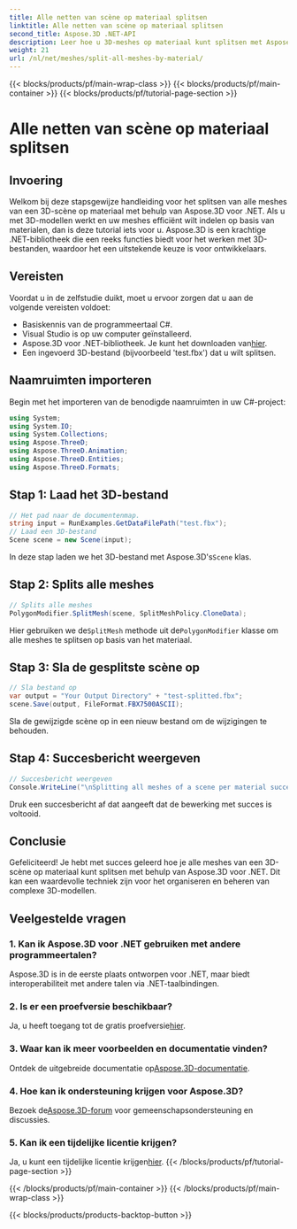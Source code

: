 ```yaml
---
title: Alle netten van scène op materiaal splitsen
linktitle: Alle netten van scène op materiaal splitsen
second_title: Aspose.3D .NET-API
description: Leer hoe u 3D-meshes op materiaal kunt splitsen met Aspose.3D voor .NET. Volg onze stapsgewijze handleiding voor het efficiënt organiseren en beheren van 3D-modellen.
weight: 21
url: /nl/net/meshes/split-all-meshes-by-material/
---
```


{{< blocks/products/pf/main-wrap-class >}}
{{< blocks/products/pf/main-container >}}
{{< blocks/products/pf/tutorial-page-section >}}

# Alle netten van scène op materiaal splitsen

## Invoering
Welkom bij deze stapsgewijze handleiding voor het splitsen van alle meshes van een 3D-scène op materiaal met behulp van Aspose.3D voor .NET. Als u met 3D-modellen werkt en uw meshes efficiënt wilt indelen op basis van materialen, dan is deze tutorial iets voor u. Aspose.3D is een krachtige .NET-bibliotheek die een reeks functies biedt voor het werken met 3D-bestanden, waardoor het een uitstekende keuze is voor ontwikkelaars.
## Vereisten
Voordat u in de zelfstudie duikt, moet u ervoor zorgen dat u aan de volgende vereisten voldoet:
- Basiskennis van de programmeertaal C#.
- Visual Studio is op uw computer geïnstalleerd.
-  Aspose.3D voor .NET-bibliotheek. Je kunt het downloaden van[hier](https://releases.aspose.com/3d/net/).
- Een ingevoerd 3D-bestand (bijvoorbeeld 'test.fbx') dat u wilt splitsen.
## Naamruimten importeren
Begin met het importeren van de benodigde naamruimten in uw C#-project:
```csharp
using System;
using System.IO;
using System.Collections;
using Aspose.ThreeD;
using Aspose.ThreeD.Animation;
using Aspose.ThreeD.Entities;
using Aspose.ThreeD.Formats;
```
## Stap 1: Laad het 3D-bestand
```csharp
// Het pad naar de documentenmap.
string input = RunExamples.GetDataFilePath("test.fbx");
// Laad een 3D-bestand
Scene scene = new Scene(input);
```
 In deze stap laden we het 3D-bestand met Aspose.3D's`Scene` klas.
## Stap 2: Splits alle meshes
```csharp
// Splits alle meshes
PolygonModifier.SplitMesh(scene, SplitMeshPolicy.CloneData);
```
 Hier gebruiken we de`SplitMesh` methode uit de`PolygonModifier` klasse om alle meshes te splitsen op basis van het materiaal.
## Stap 3: Sla de gesplitste scène op
```csharp
// Sla bestand op
var output = "Your Output Directory" + "test-splitted.fbx";
scene.Save(output, FileFormat.FBX7500ASCII);
```
Sla de gewijzigde scène op in een nieuw bestand om de wijzigingen te behouden.
## Stap 4: Succesbericht weergeven
```csharp
// Succesbericht weergeven
Console.WriteLine("\nSplitting all meshes of a scene per material successfully.\nFile saved at " + output);
```
Druk een succesbericht af dat aangeeft dat de bewerking met succes is voltooid.
## Conclusie
Gefeliciteerd! Je hebt met succes geleerd hoe je alle meshes van een 3D-scène op materiaal kunt splitsen met behulp van Aspose.3D voor .NET. Dit kan een waardevolle techniek zijn voor het organiseren en beheren van complexe 3D-modellen.
## Veelgestelde vragen
### 1. Kan ik Aspose.3D voor .NET gebruiken met andere programmeertalen?
Aspose.3D is in de eerste plaats ontworpen voor .NET, maar biedt interoperabiliteit met andere talen via .NET-taalbindingen.
### 2. Is er een proefversie beschikbaar?
 Ja, u heeft toegang tot de gratis proefversie[hier](https://releases.aspose.com/).
### 3. Waar kan ik meer voorbeelden en documentatie vinden?
 Ontdek de uitgebreide documentatie op[Aspose.3D-documentatie](https://reference.aspose.com/3d/net/).
### 4. Hoe kan ik ondersteuning krijgen voor Aspose.3D?
 Bezoek de[Aspose.3D-forum](https://forum.aspose.com/c/3d/18) voor gemeenschapsondersteuning en discussies.
### 5. Kan ik een tijdelijke licentie krijgen?
 Ja, u kunt een tijdelijke licentie krijgen[hier](https://purchase.aspose.com/temporary-license/).
{{< /blocks/products/pf/tutorial-page-section >}}

{{< /blocks/products/pf/main-container >}}
{{< /blocks/products/pf/main-wrap-class >}}

{{< blocks/products/products-backtop-button >}}
